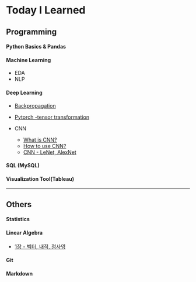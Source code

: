 # Today I Learned



## Programming

#### Python Basics & Pandas

#### Machine Learning

- EDA
- NLP

#### Deep Learning

- [Backpropagation](https://github.com/JHyuk2/TIL/blob/master/Deep%20Learning/Backpropagation.md)

- [Pytorch -tensor transformation](https://github.com/JHyuk2/TIL/blob/master/Deep%20Learning/pytorch_tensor_transformation.md)

- CNN
  - [What is CNN?](https://github.com/JHyuk2/TIL/blob/master/Deep%20Learning/CNN/(1)%20Lecture%2011.%20CNN%20%EC%9D%B4%ED%95%B4%ED%95%98%EA%B8%B0.md)
  - [How to use CNN?](https://github.com/JHyuk2/TIL/blob/master/Deep%20Learning/CNN/(2)%20Lecture%2011.%20CNN%20%EC%9D%B4%EB%A1%A0.md)
  - [CNN - LeNet, AlexNet](https://github.com/JHyuk2/TIL/blob/master/Deep%20Learning/CNN/(4)%20Lecture%2011.%20CNN%20%EC%9D%B4%EB%A1%A0-LeNet%2C%20AlexNet.md)


#### SQL (MySQL)

#### Visualization Tool(Tableau)

---



## Others

#### Statistics

#### Linear Algebra

- [1장 - 벡터, 내적, 정사영](https://github.com/JHyuk2/TIL/blob/39a56969d9c1480189a21e9b41e9727d4bc1fb7a/Linear%20Algebra/1%EC%9E%A5-%EB%B2%A1%ED%84%B0%2C%EB%82%B4%EC%A0%81%2C%EC%A0%95%EC%82%AC%EC%98%81/%EC%84%A0%ED%98%95%EB%8C%80%EC%88%981%EC%9E%A5%20-%20%EB%B2%A1%ED%84%B0%2C%20%EB%82%B4%EC%A0%81%2C%20%EC%A0%95%EC%82%AC%EC%98%81.md)

#### Git

#### Markdown